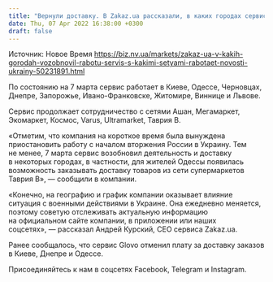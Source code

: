 ```yaml
---
title: "Вернули доставку. В Zakaz.ua рассказали, в каких городах сервис возобновил работу и с какими сетями сотрудничает"
date: Thu, 07 Apr 2022 16:38:00 +0300
draft: false
---
```

Источник: Новое Время https://biz.nv.ua/markets/zakaz-ua-v-kakih-gorodah-vozobnovil-rabotu-servis-s-kakimi-setyami-rabotaet-novosti-ukrainy-50231891.html


По состоянию на 7 марта сервис работает в Киеве, Одессе, Черновцах, Днепре, Запорожье, Ивано-Франковске, Житомире, Виннице и Львове.

 Сервис продолжает сотрудничество с сетями Ашан, Мегамаркет, Экомаркет, Космос, Varus, Ultramarket, Таврия В.

 «Отметим, что компания на короткое время была вынуждена приостановить работу с началом вторжения России в Украину. Тем не менее, 7 марта сервис возобновил деятельность и доставку в некоторых городах, в частности, для жителей Одессы появилась возможность заказывать доставку товаров из сети супермаркетов Таврия В», — сообщили в компании.

 «Конечно, на географию и график компании оказывает влияние ситуация с военными действиями в Украине. Она ежедневно меняется, поэтому советую отслеживать актуальную информацию на официальном сайте компании, в приложении или наших соцсетях», — рассказал Андрей Курский, CEO сервиса Zakaz.ua.

 Ранее сообщалось, что сервис Glovo отменил плату за доставку заказов в Киеве, Днепре и Одессе.

Присоединяйтесь к нам в соцсетях Facebook, Telegram и Instagram.
